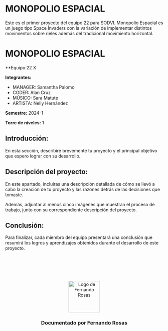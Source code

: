 # MONOPOLIO ESPACIAL
Este es el primer proyecto del equipo 22 para SODVI.
Monopolio Espacial es un juego tipo Space Invaders con la variación de implementar distintos movimientos 
sobre rieles además del tradicional movimiento horizontal.

# MONOPOLIO ESPACIAL

**Equipo:22 X

**Integrantes:**

* MANAGER: Samantha Palomo
* CODER: Alan Cruz 
* MÚSICO: Sara Matute
* ARTISTA: Nelly Hernández

**Semestre:** 2024-1

**Torre de niveles:** 1

## **Introducción:**

En esta sección, describiré brevemente tu proyecto y el principal objetivo que espero lograr con su desarrollo.

## **Descripción del proyecto:**

En este apartado, incluiras una descripción detallada de cómo se llevó a cabo la creación de tu proyecto y las razones detrás de las decisiones que tomaste.

Además, adjuntar al menos cinco imágenes que muestran el proceso de trabajo, junto con su correspondiente descripción del proyecto.

## **Conclusión:** 

Para finalizar, cada miembro del equipo presentará una conclusión que resumirá los logros y aprendizajes obtenidos durante el desarrollo de este proyecto.

<!-- Cuando entregues tu documentación, por favor, borra todo lo que esté debajo. -->
<div align="center">
<br>
<br>
<br>
<br>
<p align="center">
  <img src="rexLogo.png" alt="Logo de Fernando Rosas" width="100"/>
</p>
<h3 align="center">Documentado por Fernando Rosas</h3>
</div>


